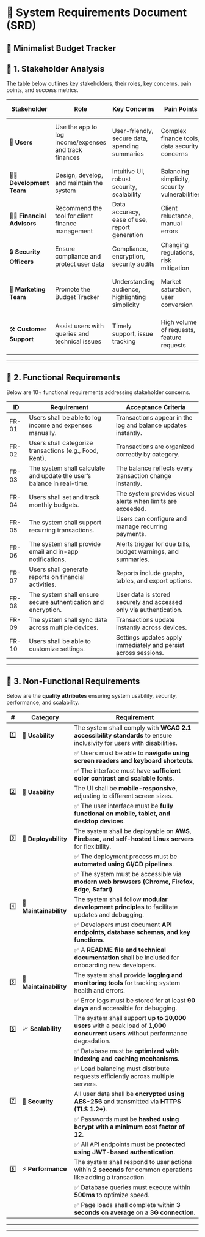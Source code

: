 # 📄 System Requirements Document (SRD)  
## 🏦 Minimalist Budget Tracker

## 📌 1. Stakeholder Analysis  
The table below outlines key stakeholders, their roles, key concerns, pain points, and success metrics.

| **Stakeholder**            | **Role**                                                   | **Key Concerns**                                    | **Pain Points**                                      | **Success Metrics**                                  |
|---------------------------|----------------------------------------------------------|----------------------------------------------------|----------------------------------------------------|----------------------------------------------------|
| 👤 **Users**              | Use the app to log income/expenses and track finances   | User-friendly, secure data, spending summaries   | Complex finance tools, data security concerns     | 50% time reduction in finance management, 90% satisfaction |
| 👨‍💻 **Development Team**  | Design, develop, and maintain the system               | Intuitive UI, robust security, scalability       | Balancing simplicity, security vulnerabilities    | 95% crash-free sessions, no security breaches     |
| 🧑‍🏫 **Financial Advisors** | Recommend the tool for client finance management      | Data accuracy, ease of use, report generation    | Client reluctance, manual errors                 | 60% adoption rate, 40% fewer discrepancies        |
| 🔒 **Security Officers**   | Ensure compliance and protect user data               | Compliance, encryption, security audits          | Changing regulations, risk mitigation            | 100% compliance, zero data breaches              |
| 📢 **Marketing Team**      | Promote the Budget Tracker                             | Understanding audience, highlighting simplicity  | Market saturation, user conversion               | 70% increase in acquisition, 50% improved retention |
| 🛠️ **Customer Support**    | Assist users with queries and technical issues       | Timely support, issue tracking                   | High volume of requests, feature requests        | 95% user satisfaction, 60% faster response times  |

---

## 📌 2. Functional Requirements
Below are 10+ functional requirements addressing stakeholder concerns.

| **ID** | **Requirement** | **Acceptance Criteria** |
|--------|---------------|------------------------|
| FR-01  | Users shall be able to log income and expenses manually. | Transactions appear in the log and balance updates instantly. |
| FR-02  | Users shall categorize transactions (e.g., Food, Rent). | Transactions are organized correctly by category. |
| FR-03  | The system shall calculate and update the user’s balance in real-time. | The balance reflects every transaction change instantly. |
| FR-04  | Users shall set and track monthly budgets. | The system provides visual alerts when limits are exceeded. |
| FR-05  | The system shall support recurring transactions. | Users can configure and manage recurring payments. |
| FR-06  | The system shall provide email and in-app notifications. | Alerts trigger for due bills, budget warnings, and summaries. |
| FR-07  | Users shall generate reports on financial activities. | Reports include graphs, tables, and export options. |
| FR-08  | The system shall ensure secure authentication and encryption. | User data is stored securely and accessed only via authentication. |
| FR-09  | The system shall sync data across multiple devices. | Transactions update instantly across devices. |
| FR-10  | Users shall be able to customize settings. | Settings updates apply immediately and persist across sessions. |

---

## 📌 3. Non-Functional Requirements  
Below are the **quality attributes** ensuring system usability, security, performance, and scalability.

| **#** | **Category**       | **Requirement** |
|------|-----------------|------------------------------------------------------------|
| 1️⃣  | 🎨 **Usability**    | The system shall comply with **WCAG 2.1 accessibility standards** to ensure inclusivity for users with disabilities. |
|      |                 | ✅ Users must be able to **navigate using screen readers and keyboard shortcuts**. |
|      |                 | ✅ The interface must have **sufficient color contrast and scalable fonts**. |
| 2️⃣  | 🎨 **Usability**    | The UI shall be **mobile-responsive**, adjusting to different screen sizes. |
|      |                 | ✅ The user interface must be **fully functional on mobile, tablet, and desktop devices**. |
| 3️⃣  | 🚀 **Deployability** | The system shall be deployable on **AWS, Firebase, and self-hosted Linux servers** for flexibility. |
|      |                 | ✅ The deployment process must be **automated using CI/CD pipelines**. |
|      |                 | ✅ The system must be accessible via **modern web browsers (Chrome, Firefox, Edge, Safari)**. |
| 4️⃣  | 🔄 **Maintainability** | The system shall follow **modular development principles** to facilitate updates and debugging. |
|      |                 | ✅ Developers must document **API endpoints, database schemas, and key functions**. |
|      |                 | ✅ A **README file and technical documentation** shall be included for onboarding new developers. |
| 5️⃣  | 🔄 **Maintainability** | The system shall provide **logging and monitoring tools** for tracking system health and errors. |
|      |                 | ✅ Error logs must be stored for at least **90 days** and accessible for debugging. |
| 6️⃣  | 📈 **Scalability**   | The system shall support **up to 10,000 users** with a peak load of **1,000 concurrent users** without performance degradation. |
|      |                 | ✅ Database must be **optimized with indexing and caching mechanisms**. |
|      |                 | ✅ Load balancing must distribute requests efficiently across multiple servers. |
| 7️⃣  | 🔐 **Security**     | All user data shall be **encrypted using AES-256** and transmitted via **HTTPS (TLS 1.2+)**. |
|      |                 | ✅ Passwords must be **hashed using bcrypt with a minimum cost factor of 12**. |
|      |                 | ✅ All API endpoints must be **protected using JWT-based authentication**. |
| 8️⃣  | ⚡ **Performance**   | The system shall respond to user actions within **2 seconds** for common operations like adding a transaction. |
|      |                 | ✅ Database queries must execute within **500ms** to optimize speed. |
|      |                 | ✅ Page loads shall complete within **3 seconds on average** on a **3G connection**. |

---



---


